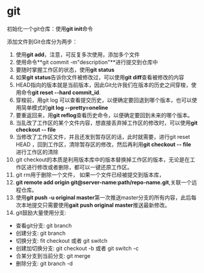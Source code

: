 # git

初始化一个git仓库：使用**git init**命令

添加文件到Git仓库分为两步：

1. 使用**git add<file>**，注意，可反复多次使用，添加多个文件
2. 使用命令**git commit -m"description"**进行提交到仓库中
3. 要随时掌握工作区的状态，使用**git status**
4. 如果**git status**告诉你文件被修改过，可以使用**git diff**查看被修改的内容
5. HEAD指向的版本就是当前版本，因此Git允许我们在版本的历史之间穿梭，使用命令**git reset --hard commit_id**.
6. 穿梭前，用git log 可以查看提交历史，以便确定要回退到哪个版本，也可以使用简单模式的**git log --pretty=oneline**
7. 要重返回来，用**git reflog**查看历史命令，以便确定要回到未来的哪个版本。
8. 当乱改了工作区的某个文件内容，想直接丢弃掉工作区的修改时，可以使用**git checkout -- file**
9. 当修改了工作区文件，并且还发到暂存区的话，此时就需要，进行git reset HEAD <file>，回到工作区，清除暂存区的修改，然后再利用**git checkout -- file** 进行工作区的清除
10. git checkout的本质是利用版本库中的版本替换掉工作区的版本，无论是在工作区进行修改或者删除，都可以一键还原工作区。
11. git rm用于删除一个文件， 如果一个文件已经被提交到版本库，
12. **git remote add origin git@server-name:path/repo-name.git**,关联一个远程仓库。
13. 使用**git push -u original master**第一次推送master分支的所有内容，此后每次本地提交只需要使用**gait push original master**推送最新修改。
14. git鼓励大量使用分支:
- 查看git分支: git branch
- 创建分支: git branch <name>
- 切换分支: fit checkout <name> 或者 git switch <name>
- 创建加切换分支: git checkout -b <name> 或者 git switch -c <name>
- 合某分支到当前分支: git merge <name>
- 删除分支: git branch -d <name>

